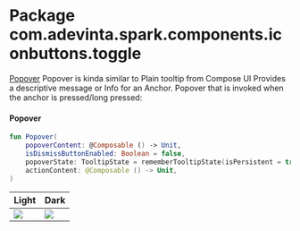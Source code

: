 # Package com.adevinta.spark.components.iconbuttons.toggle

[Popover](https://spark.adevinta.com/1186e1705/p/88a08c-popover/b/904ceb)
Popover is kinda similar to Plain tooltip from Compose UI
Provides a descriptive message or Info for an Anchor. 
Popover that is invoked when the anchor is pressed/long pressed:

#### Popover

```kotlin
fun Popover(
    popoverContent: @Composable () -> Unit,
    isDismissButtonEnabled: Boolean = false,
    popoverState: TooltipState = rememberTooltipState(isPersistent = true),
    actionContent: @Composable () -> Unit,
)
```

| Light                                                                                                                  | Dark                                                                                                                  |
|------------------------------------------------------------------------------------------------------------------------|-----------------------------------------------------------------------------------------------------------------------|
| ![](../../images/com.adevinta.spark_PreviewScreenshotTests_preview_tests_popoverbutton_popoverbuttonfilledsmall_light.png) | ![](../../images/com.adevinta.spark_PreviewScreenshotTests_preview_tests_popoverbutton_popoverbuttonfilledsmall_dark.png) |
